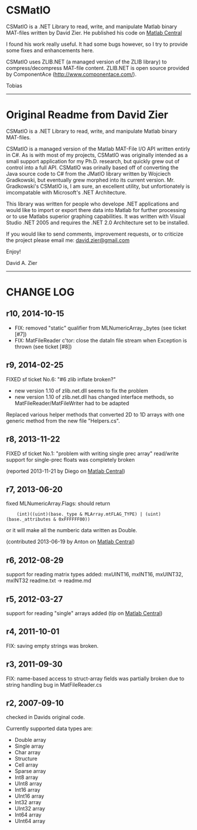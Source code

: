 # CSMatIO #

CSMatIO is a .NET Library to read, write, and manipulate Matlab binary MAT-files
written by David Zier. He published his code on
[Matlab Central](http://www.mathworks.com/matlabcentral/fileexchange/16319)

I found his work really useful. It had some bugs however, so I try to provide some fixes and enhancements here.

CSMatIO uses ZLIB.NET (a managed version of the ZLIB library) to compress/decompress MAT-file content. ZLIB.NET is open source provided by ComponentAce (<http://www.componentace.com/>).

Tobias

------------------------------------------------------------------------

# Original Readme from David Zier #

CSMatIO is a .NET Library to read, write, and manipulate Matlab binary
MAT-files.

CSMatIO is a managed version of the Matlab MAT-File I/O API written entirly in C#.  As is with
most of my projects, CSMatIO was originally intended as a small support application for my Ph.D.
research, but quickly grew out of control into a full API.  CSMatIO was orinally based off of 
converting the Java source code to C# from the JMatIO library written by Wojciech Gradkowski, 
but eventually grew morphed into its current version.  Mr. Gradkowski's CSMatIO is, I am sure,
an excellent utility, but unfortionately is imcompatable with Microsoft's .NET Architecture.

This library was written for people who develope .NET applications and would like to import or
export there data into Matlab for further processing or to use Matlabs superior graphing 
capabilities.  It was written with Visual Studio .NET 2005 and requires the .NET 2.0 
Architecture set to be installed.

If you would like to send comments, improvement requests, or to criticize the project please 
email me: david.zier@gmail.com 

Enjoy!

David A. Zier

------------------------------------------------------------------------

# CHANGE LOG #

## r10, 2014-10-15 ##

- FIX: removed "static" qualifier from MLNumericArray._bytes (see ticket [#7])
- FIX: MatFileReader c'tor: close the dataIn file stream when Exception is thrown (see ticket [#8])

## r9, 2014-02-25 ##

FIXED sf ticket No.6: "#6 zlib inflate broken?"

- new version 1.10 of zlib.net.dll seems to fix the problem
- new version 1.10 of zlib.net.dll has changed interface methods, so MatFileReader/MatFileWriter had to be adapted

Replaced various helper methods that converted 2D to 1D arrays with one generic method from the new file "Helpers.cs".

## r8, 2013-11-22 ##

FIXED sf ticket No.1: "problem with writing single prec array"
read/write support for single-prec floats was completely broken

(reported 2013-11-21 by Diego on [Matlab Central](http://www.mathworks.com/matlabcentral/fileexchange/16319))

## r7, 2013-06-20 ##

fixed MLNumericArray.Flags: should return

~~~~~~~
	(int)((uint)(base._type & MLArray.mtFLAG_TYPE) | (uint)(base._attributes & 0xFFFFFF00))
~~~~~~~

or it will make all the numberic data written as Double.

(contributed 2013-06-19 by Anton on [Matlab Central](http://www.mathworks.com/matlabcentral/fileexchange/16319))

## r6, 2012-08-29 ##

support for reading matrix types added: mxUINT16, mxINT16, mxUINT32, mxINT32
readme.txt -> readme.md

## r5, 2012-03-27 ##

support for reading "single" arrays added (tip on [Matlab Central](http://www.mathworks.com/matlabcentral/fileexchange/16319))

## r4, 2011-10-01 ##

FIX: saving empty strings was broken.

## r3, 2011-09-30 ##

FIX: name-based access to struct-array fields was partially broken due to string handling bug in MatFileReader.cs

## r2, 2007-09-10 ##

checked in Davids original code.

Currently supported data types are:

+ Double array
+ Single array
+ Char array
+ Structure
+ Cell array
+ Sparse array
+ Int8 array
+ UInt8 array
+ Int16 array
+ UInt16 array
+ Int32 array
+ UInt32 array
+ Int64 array
+ UInt64 array
